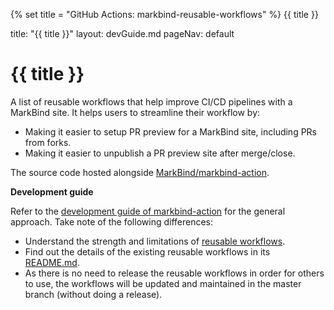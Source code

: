 {% set title = "GitHub Actions: markbind-reusable-workflows" %}
<span id="title" class="d-none">{{ title }}</span>

<frontmatter>
  title: "{{ title }}"
  layout: devGuide.md
  pageNav: default
</frontmatter>

# {{ title }}

<div class="lead">

A list of reusable workflows that help improve CI/CD pipelines with a MarkBind site. It helps users to streamline their workflow by:

* Making it easier to setup PR preview for a MarkBind site, including PRs from forks.
* Making it easier to unpublish a PR preview site after merge/close.

The source code hosted alongside [MarkBind/markbind-action](https://github.com/MarkBind/markbind-action/tree/master/.github/workflows).
</div>

**Development guide**

Refer to the [development guide of markbind-action](./markbindAction.html) for the general approach. Take note of the following differences:

* Understand the strength and limitations of [reusable workflows](https://docs.github.com/en/actions/using-workflows/reusing-workflows).
* Find out the details of the existing reusable workflows in its [README.md](https://github.com/MarkBind/markbind-action/blob/master/.github/workflows/README.md).
* As there is no need to release the reusable workflows in order for others to use, the workflows will be updated and maintained in the master branch (without doing a release).
